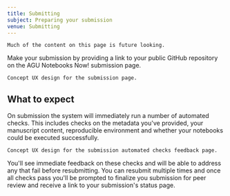```yaml
---
title: Submitting
subject: Preparing your submission
venue: Submitting
---
```


```{tip} In Progress
Much of the content on this page is future looking.
```

Make your submission by providing a link to your public GitHub repository on the AGU Notebooks Now! submission page.

```{figure} images/submit-form.png
Concept UX design for the submission page.
```

## What to expect

On submission the system will immediately run a number of automated checks. This includes checks on the metadata you've provided, your manuscript content, reproducible environment and whether your notebooks could be executed successfully.

```{figure} images/auto-checks.png
Concept UX design for the submission automated checks feedback page.
```

You'll see immediate feedback on these checks and will be able to address any that fail before resubmitting. You can resubmit multiple times and once all checks pass you'll be prompted to finalize you submission for peer review and receive a link to your submission's status page.
